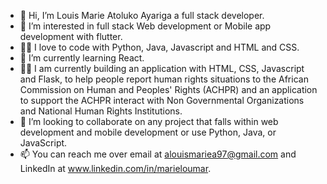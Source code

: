 - 👋 Hi, I’m Louis Marie Atoluko Ayariga a full stack developer.
- 👀 I’m interested in full stack Web development or Mobile app development with flutter.
- 👨‍💻 I love to code with Python, Java, Javascript and HTML and CSS.
- 🌱 I’m currently learning React.
- 👨‍💻 I am currently building an application with HTML, CSS, Javascript and Flask, to help people report human rights situations to the African Commission on Human and Peoples' Rights (ACHPR) and an application to support the ACHPR interact with Non Governmental Organizations and National Human Rights Institutions.
- 💞️ I’m looking to collaborate on any project that falls within web development and mobile development or use Python, Java, or JavaScript.
- 📫 You can reach me over email at alouismariea97@gmail.com and LinkedIn at www.linkedin.com/in/marieloumar.

